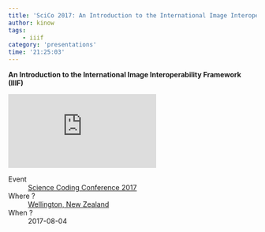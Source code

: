```yaml
---
title: 'SciCo 2017: An Introduction to the International Image Interoperability Framework (IIIF)'
author: kinow
tags:
    - iiif
category: 'presentations'
time: '21:25:03'
---
```


<strong>An Introduction to the International Image Interoperability Framework (IIIF)</strong>

<div class='row'>
<div class="ui embed">
<iframe src="https://kinow.github.io/scico-2017/" frameborder="0" allowfullscreen></iframe>
</div>
</div>

<dl>
<dt>Event</dt>
<dd><a href="http://nesi-cri.nz/">Science Coding Conference 2017</a></dd>
<dt>Where ?</dt>
<dd><a href="https://www.google.co.nz/maps/place/Wellington/@-41.244027,174.6217709,11z/data=!3m1!4b1!4m5!3m4!1s0x6d38b1fc49e974cb:0xa00ef63a213b470!8m2!3d-41.2864603!4d174.776236">Wellington, New Zealand</a></dd>
<dt>When ?</dt>
<dd>2017-08-04</dd>
</dl>
